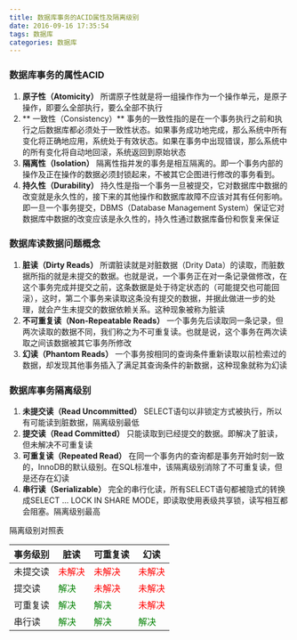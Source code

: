```yaml
---
title: 数据库事务的ACID属性及隔离级别
date: 2016-09-16 17:35:54
tags: 数据库
categories: 数据库
---
```


### 数据库事务的属性ACID

1. **原子性（Atomicity）**
    所谓原子性就是将一组操作作为一个操作单元，是原子操作，即要么全部执行，要么全部不执行
2. ** 一致性（Consistency）**
    事务的一致性指的是在一个事务执行之前和执行之后数据库都必须处于一致性状态。如果事务成功地完成，那么系统中所有变化将正确地应用，系统处于有效状态。如果在事务中出现错误，那么系统中的所有变化将自动地回滚，系统返回到原始状态
3. **隔离性（Isolation）**
    隔离性指并发的事务是相互隔离的。即一个事务内部的操作及正在操作的数据必须封锁起来，不被其它企图进行修改的事务看到。
4. **持久性（Durability）**
    持久性是指一个事务一旦被提交，它对数据库中数据的改变就是永久性的，接下来的其他操作和数据库故障不应该对其有任何影响。即一旦一个事务提交，DBMS（Database Management System）保证它对数据库中数据的改变应该是永久性的，持久性通过数据库备份和恢复来保证


### 数据库读数据问题概念
1. **脏读（Dirty Reads）**
    所谓脏读就是对脏数据（Drity Data）的读取，而脏数据所指的就是未提交的数据。也就是说，一个事务正在对一条记录做修改，在这个事务完成并提交之前，这条数据是处于待定状态的（可能提交也可能回滚），这时，第二个事务来读取这条没有提交的数据，并据此做进一步的处理，就会产生未提交的数据依赖关系。这种现象被称为脏读
2. **不可重复读（Non-Repeatable Reads）**
    一个事务先后读取同一条记录，但两次读取的数据不同，我们称之为不可重复读。也就是说，这个事务在两次读取之间该数据被其它事务所修改
3. **幻读（Phantom Reads）**
    一个事务按相同的查询条件重新读取以前检索过的数据，却发现其他事务插入了满足其查询条件的新数据，这种现象就称为幻读

### 数据库事务隔离级别

1. **未提交读（Read Uncommitted）**
    SELECT语句以非锁定方式被执行，所以有可能读到脏数据，隔离级别最低
2. **提交读（Read Committed）**
    只能读取到已经提交的数据。即解决了脏读，但未解决不可重复读
3. **可重复读（Repeated Read）**
    在同一个事务内的查询都是事务开始时刻一致的，InnoDB的默认级别。在SQL标准中，该隔离级别消除了不可重复读，但是还存在幻读
4. **串行读（Serializable）**
    完全的串行化读，所有SELECT语句都被隐式的转换成SELECT ... LOCK IN SHARE MODE，即读取使用表级共享锁，读写相互都会阻塞。隔离级别最高


隔离级别对照表

| 事务级别 | 脏读 | 可重复读 | 幻读 |
| -------- | ---- | ----- | ------ |
|未提交读 | <font color='red'>未解决</font> |  <font color='red'>未解决</font> |  <font color='red'>未解决</font>|
|提交读 |  <font color='green'>解决</font> |  <font color='red'>未解决</font> |  <font color='red'>未解决</font> |
|可重复读|  <font color='green'>解决</font> |  <font color='green'>解决</font> |  <font color='red'>未解决</font> |
|串行读|  <font color='green'>解决</font>|  <font color='green'>解决</font>|  <font color='green'>解决</font>|
